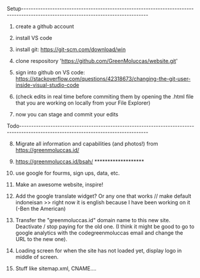 Setup-----------------------------------------------------------------------------------------------------------------------------------

1) create a github account

2) install VS code

3) install git: https://git-scm.com/download/win

4) clone respository 'https://github.com/GreenMoluccas/website.git'

5) sign into github on VS code: https://stackoverflow.com/questions/42318673/changing-the-git-user-inside-visual-studio-code
6) (check edits in real time before commiting them by opening the .html file that you are working on locally from your File Explorer)

7) now you can stage and commit your edits

Todo------------------------------------------------------------------------------------------------------------------------------------

8) Migrate all information and capabilities (and photos!) from https://greenmoluccas.id/
9) https://greenmoluccas.id/bsah/ *******************
10) use google for fourms, sign ups, data, etc.

11) Make an awesome website, inspire!
12) Add the google translate widget? Or any one that works // make default indoneisan >> right now it is english because I have been working on it (-Ben the American)
13) Transfer the "greenmoluccas.id" domain name to this new site. Deactivate / stop paying for the old one. (I think it might be good to go to google analytics with the codegreenmoluccas email and change the URL to the new one).
14) Loading screen for when the site has not loaded yet, display logo in middle of screen.

15) Stuff like sitemap.xml, CNAME....
